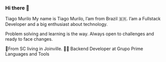 ### Hi there 👋

<!--
**tiagomol1/tiagomol1** is a ✨ _special_ ✨ repository because its `README.md` (this file) appears on your GitHub profile.

Here are some ideas to get you started:

- 🔭 I’m currently working on ...
- 🌱 I’m currently learning ...
- 👯 I’m looking to collaborate on ...
- 🤔 I’m looking for help with ...
- 💬 Ask me about ...
- 📫 How to reach me: ...
- 😄 Pronouns: ...
- ⚡ Fun fact: ...
-->

Tiago Murilo
My name is Tiago Murilo, I’am from Brazil 🇧🇷. I’am a Fullstack Developer and a big enthusiast about technology.

Problem solving and learning is the way. Always open to challenges and ready to face changes.

📍From SC living in Joinville.
👨‍💻 Backend Developer at Grupo Prime
Languages and Tools
